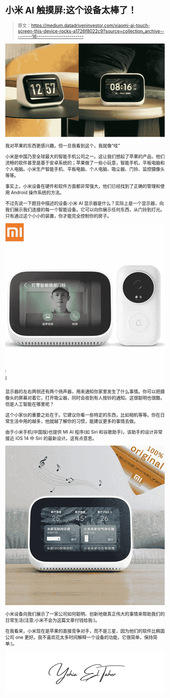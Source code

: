 # 小米 AI 触摸屏:这个设备太棒了！

> 原文：<https://medium.datadriveninvestor.com/xiaomi-ai-touch-screen-this-device-rocks-a1726f8022c9?source=collection_archive---------16----------------------->

![](img/da58430f016bfa18fa5dce4892133bcd.png)

我对苹果的东西更感兴趣，但一旦我看到这个，我就像“哇”

小米是中国乃至全球最大的智能手机公司之一。这让我们想起了苹果的产品，他们流畅的软件甚至是基于安卓系统的；苹果做了一些小玩意，智能手机，平板电脑和个人电脑。小米生产智能手机、平板电脑、个人电脑、吸尘器、门铃、监控摄像头等等。

事实上，小米设备在硬件和软件方面都非常强大，他们已经找到了正确的管理和使用 Android 操作系统的方法。

不过先说一下题目中描述的设备:小米 AI 显示器是什么？实际上是一个显示器，向我们展示我们连接的每一个智能设备。它可以向你展示任何东西，从门铃到灯光。只有通过这个小小的装置，你才能完全控制你的房子。

![](img/605e81757fe92d57190aa6fc1164a89d.png)

显示器的左右两侧还有两个扬声器，用来通知你家里发生了什么事情。你可以把摄像头的屏幕对着它，打开吸尘器，同时会收到有人按铃的通知。这很聪明也很酷，但是人工智能在哪里呢？

这个小家伙的重要之处在于。它建议你看一些特定的东西，比如相机等等。你在日常生活中用的越多，他就越了解你的习惯，能建议更多的事情去做。

由于小米手机(中国版)也提供 MI AI 程序(如 Siri 和谷歌助手)，该助手的设计非常接近 iOS 14 中 Siri 的最新设计。这有点意思。

![](img/7ba1803b9dad82d3c348ac3866934d0f.png)

小米设备向我们展示了一家公司如何聪明、创新地做真正伟大的事情来帮助我们的日常生活(注意:小米不会为这篇文章付钱给我:)。

在我看来，小米现在是苹果的直接竞争对手，而不是三星，因为他们的软件比韩国公司 one 更好。我不喜欢花太多时间解释一个设备的功能，它很简单，保持简单:)。

![](img/b8686349ef4d89ed858c8a1e818efdfc.png)